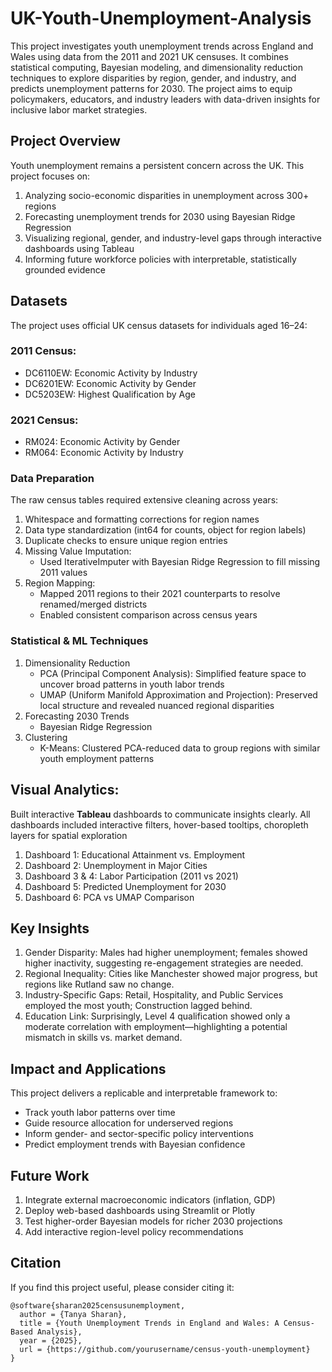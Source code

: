 # UK-Youth-Unemployment-Analysis
This project investigates youth unemployment trends across England and Wales using data from the 2011 and 2021 UK censuses. It combines statistical computing, Bayesian modeling, and dimensionality reduction techniques to explore disparities by region, gender, and industry, and predicts unemployment patterns for 2030. The project aims to equip policymakers, educators, and industry leaders with data-driven insights for inclusive labor market strategies.

## Project Overview 
Youth unemployment remains a persistent concern across the UK. This project focuses on:
1. Analyzing socio-economic disparities in unemployment across 300+ regions
2. Forecasting unemployment trends for 2030 using Bayesian Ridge Regression
3. Visualizing regional, gender, and industry-level gaps through interactive dashboards using Tableau
4. Informing future workforce policies with interpretable, statistically grounded evidence

## Datasets
The project uses official UK census datasets for individuals aged 16–24:
### 2011 Census:
* DC6110EW: Economic Activity by Industry
* DC6201EW: Economic Activity by Gender
* DC5203EW: Highest Qualification by Age
### 2021 Census:
* RM024: Economic Activity by Gender
* RM064: Economic Activity by Industry

### Data Preparation 
The raw census tables required extensive cleaning across years:
1. Whitespace and formatting corrections for region names
2. Data type standardization (int64 for counts, object for region labels)
3. Duplicate checks to ensure unique region entries
4. Missing Value Imputation:
   * Used IterativeImputer with Bayesian Ridge Regression to fill missing 2011 values
5. Region Mapping:
   * Mapped 2011 regions to their 2021 counterparts to resolve renamed/merged districts
   * Enabled consistent comparison across census years

### Statistical & ML Techniques
1. Dimensionality Reduction
   * PCA (Principal Component Analysis): Simplified feature space to uncover broad patterns in youth labor trends
   * UMAP (Uniform Manifold Approximation and Projection): Preserved local structure and revealed nuanced regional disparities
2. Forecasting 2030 Trends
   * Bayesian Ridge Regression
3. Clustering
   * K-Means: Clustered PCA-reduced data to group regions with similar youth employment patterns

## Visual Analytics: 
Built interactive **Tableau** dashboards to communicate insights clearly. All dashboards included interactive filters, hover-based tooltips, choropleth layers for spatial exploration
1. Dashboard 1: Educational Attainment vs. Employment 
2. Dashboard 2: Unemployment in Major Cities
3. Dashboard 3 & 4: Labor Participation (2011 vs 2021)
4. Dashboard 5: Predicted Unemployment for 2030
5. Dashboard 6: PCA vs UMAP Comparison

## Key Insights 

1. Gender Disparity: Males had higher unemployment; females showed higher inactivity, suggesting re-engagement strategies are needed.
2. Regional Inequality: Cities like Manchester showed major progress, but regions like Rutland saw no change.
3. Industry-Specific Gaps: Retail, Hospitality, and Public Services employed the most youth; Construction lagged behind.
4. Education Link: Surprisingly, Level 4 qualification showed only a moderate correlation with employment—highlighting a potential mismatch in skills vs. market demand.

## Impact and Applications
This project delivers a replicable and interpretable framework to:
* Track youth labor patterns over time
* Guide resource allocation for underserved regions
* Inform gender- and sector-specific policy interventions
* Predict employment trends with Bayesian confidence

## Future Work
1. Integrate external macroeconomic indicators (inflation, GDP)
2. Deploy web-based dashboards using Streamlit or Plotly
3. Test higher-order Bayesian models for richer 2030 projections
4. Add interactive region-level policy recommendations

## Citation 
If you find this project useful, please consider citing it:
```
@software{sharan2025censusunemployment,
  author = {Tanya Sharan},
  title = {Youth Unemployment Trends in England and Wales: A Census-Based Analysis},
  year = {2025},
  url = {https://github.com/yourusername/census-youth-unemployment}
}
```



